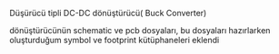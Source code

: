Düşürücü tipli DC-DC dönüştürücü( Buck Converter)

dönüştürücünün schematic ve pcb dosyaları, bu dosyaları hazırlarken oluşturduğum symbol ve footprint kütüphaneleri eklendi
